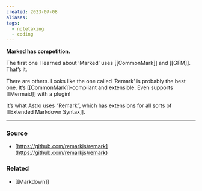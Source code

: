 ```yaml
---
created: 2023-07-08
aliases: 
tags:
  - notetaking
  - coding
---
```

**Marked has competition.**

The first one I learned about ‘Marked’ uses [[CommonMark]] and [[GFM]]. That’s it.

There are others. Looks like the one called ‘Remark’ is probably the best one. It’s [[CommonMark]]-compliant and extensible. Even supports [[Mermaid]] with a plugin!

It’s what Astro uses “Remark”, which has extensions for all sorts of [[Extended Markdown Syntax]].

---

### Source
- [https://github.com/remarkjs/remark](https://github.com/remarkjs/remark)

### Related
- [[Markdown]]